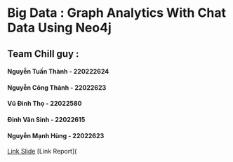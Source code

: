 # Big Data : Graph Analytics With Chat Data Using Neo4j
## Team Chill guy :
#### Nguyễn Tuấn Thành - 220222624                   
#### Nguyễn Công Thành - 22022623
#### Vũ Đình Thọ - 22022580                
#### Đinh Văn Sinh - 22022615
#### Nguyễn Mạnh Hùng - 22022623
[Link Slide](https://www.canva.com/design/DAGYauaAPKs/OyvuXBGi9xO2_bxaVBQKfQ/edit?utm_content=DAGYauaAPKs&utm_campaign=designshare&utm_medium=link2&utm_source=sharebutton)
[Link Report](
